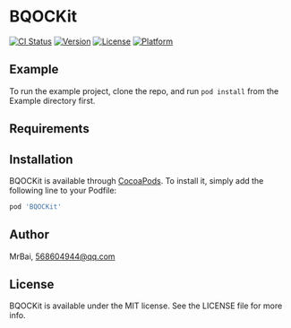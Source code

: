 # BQOCKit

[![CI Status](https://img.shields.io/travis/MrBai/BQOCKit.svg?style=flat)](https://travis-ci.org/MrBai/BQOCKit)
[![Version](https://img.shields.io/cocoapods/v/BQOCKit.svg?style=flat)](https://cocoapods.org/pods/BQOCKit)
[![License](https://img.shields.io/cocoapods/l/BQOCKit.svg?style=flat)](https://cocoapods.org/pods/BQOCKit)
[![Platform](https://img.shields.io/cocoapods/p/BQOCKit.svg?style=flat)](https://cocoapods.org/pods/BQOCKit)

## Example

To run the example project, clone the repo, and run `pod install` from the Example directory first.

## Requirements

## Installation

BQOCKit is available through [CocoaPods](https://cocoapods.org). To install
it, simply add the following line to your Podfile:

```ruby
pod 'BQOCKit'
```

## Author

MrBai, 568604944@qq.com

## License

BQOCKit is available under the MIT license. See the LICENSE file for more info.
